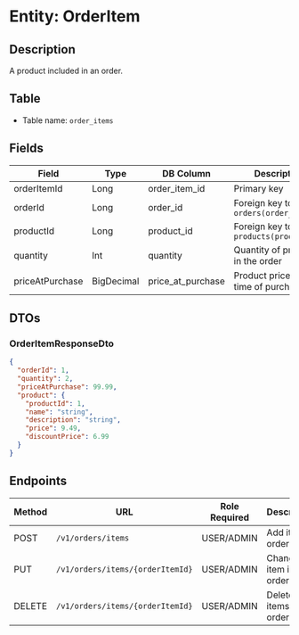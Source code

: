 # Entity: OrderItem

## Description
A product included in an order.

## Table
- Table name: `order_items`

## Fields

| Field           | Type       | DB Column           | Description                                  |
|-----------------|------------|---------------------|----------------------------------------------|
| orderItemId     | Long       | order_item_id       | Primary key                                  |
| orderId         | Long       | order_id            | Foreign key to `orders(order_id)`            |
| productId       | Long       | product_id          | Foreign key to `products(product_id)`        |
| quantity        | Int        | quantity            | Quantity of product in the order             |
| priceAtPurchase | BigDecimal | price_at_purchase   | Product price at the time of purchase        |

## DTOs

### OrderItemResponseDto

```json
{
  "orderId": 1,
  "quantity": 2,
  "priceAtPurchase": 99.99,
  "product": {
    "productId": 1,
    "name": "string",
    "description": "string",
    "price": 9.49,
    "discountPrice": 6.99
  }
}
```

## Endpoints

| Method | URL                              | Role Required  | Description             |
|--------|----------------------------------|----------------|-------------------------|
| POST   | `/v1/orders/items`               | USER/ADMIN     | Add item to order       |
| PUT    | `/v1/orders/items/{orderItemId}` | USER/ADMIN     | Change item in order    |
| DELETE | `/v1/orders/items/{orderItemId}` | USER/ADMIN     | Delete items from order |
